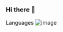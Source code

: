 ### Hi there 👋






Languages 
![image](https://github.com/MatiwRC18/MatiwRC18/assets/121354424/d3c2ebc5-7829-46e0-a59e-ce9cfbc1c6b6)


